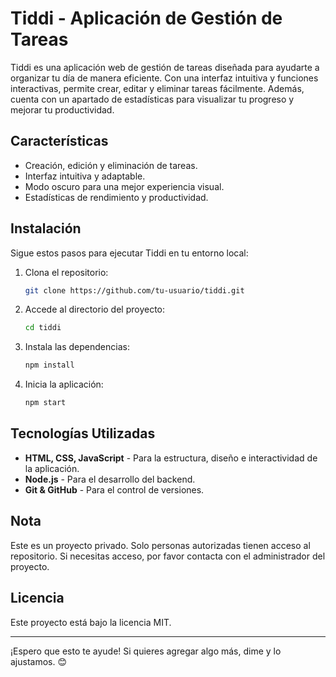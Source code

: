# Tiddi - Aplicación de Gestión de Tareas

Tiddi es una aplicación web de gestión de tareas diseñada para ayudarte a organizar tu día de manera eficiente. Con una interfaz intuitiva y funciones interactivas, permite crear, editar y eliminar tareas fácilmente. Además, cuenta con un apartado de estadísticas para visualizar tu progreso y mejorar tu productividad.

## Características
- Creación, edición y eliminación de tareas.
- Interfaz intuitiva y adaptable.
- Modo oscuro para una mejor experiencia visual.
- Estadísticas de rendimiento y productividad.

## Instalación
Sigue estos pasos para ejecutar Tiddi en tu entorno local:

1. Clona el repositorio:
   ```bash
   git clone https://github.com/tu-usuario/tiddi.git
   ```
2. Accede al directorio del proyecto:
   ```bash
   cd tiddi
   ```
3. Instala las dependencias:
   ```bash
   npm install
   ```
4. Inicia la aplicación:
   ```bash
   npm start
   ```

## Tecnologías Utilizadas
- **HTML, CSS, JavaScript** - Para la estructura, diseño e interactividad de la aplicación.
- **Node.js** - Para el desarrollo del backend.
- **Git & GitHub** - Para el control de versiones.

## Nota
Este es un proyecto privado. Solo personas autorizadas tienen acceso al repositorio. Si necesitas acceso, por favor contacta con el administrador del proyecto.

## Licencia
Este proyecto está bajo la licencia MIT.

---

¡Espero que esto te ayude! Si quieres agregar algo más, dime y lo ajustamos. 😊

